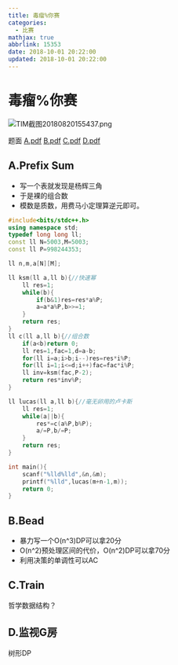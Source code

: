 ```yaml
---
title: 毒瘤%你赛
categories:
  - 比赛
mathjax: true
abbrlink: 15353
date: 2018-10-01 20:22:00
updated: 2018-10-01 20:22:00
---
```

# 毒瘤%你赛
![TIM截图20180820155437.png][1]

题面
[A.pdf][2]<!--more-->
[B.pdf][3]
[C.pdf][4]
[D.pdf][5]
## A.Prefix Sum
- 写一个表就发现是杨辉三角
- 于是裸的组合数
- 模数是质数，用费马小定理算逆元即可。
```cpp
#include<bits/stdc++.h>
using namespace std;
typedef long long ll;
const ll N=5003,M=5003;
const ll P=998244353;

ll n,m,a[N][M];

ll ksm(ll a,ll b){//快速幂
	ll res=1;
	while(b){
		if(b&1)res=res*a%P;
		a=a*a%P,b>>=1;
	}
	return res;
}
ll c(ll a,ll b){//组合数
	if(a<b)return 0;
	ll res=1,fac=1,d=a-b;
	for(ll i=a;i>b;i--)res=res*i%P;
	for(ll i=1;i<=d;i++)fac=fac*i%P;
	ll inv=ksm(fac,P-2);
	return res*inv%P;
}

ll lucas(ll a,ll b){//毫无卵用的卢卡斯
	ll res=1;
	while(a||b){
		res*=c(a%P,b%P);
		a/=P,b/=P;
	}
	return res;
}

int main(){
	scanf("%lld%lld",&n,&m);
	printf("%lld",lucas(m+n-1,m));
	return 0;
}
```
## B.Bead
- 暴力写一个O(n^3)DP可以拿20分
- O(n^2)预处理区间的代价，O(n^2)DP可以拿70分
- 利用决策的单调性可以AC
## C.Train
哲学数据结构？

## D.监视G房

树形DP

[1]: https://hexo-source-1257756441.cos.ap-chengdu.myqcloud.com/2018/08/3378322017.png
[2]: https://hexo-source-1257756441.cos.ap-chengdu.myqcloud.com/2018/08/443793617.pdf
[3]: https://hexo-source-1257756441.cos.ap-chengdu.myqcloud.com/2018/08/3758465459.pdf
[4]: https://hexo-source-1257756441.cos.ap-chengdu.myqcloud.com/2018/08/244881065.pdf
[5]: https://hexo-source-1257756441.cos.ap-chengdu.myqcloud.com/2018/08/1733619251.pdf